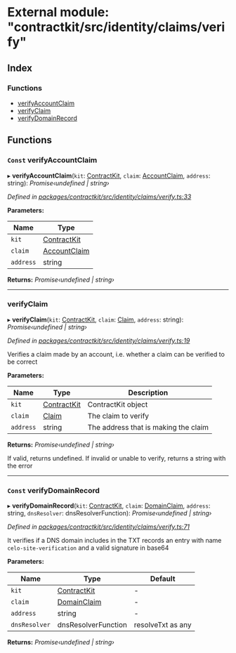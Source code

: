 # External module: "contractkit/src/identity/claims/verify"

## Index

### Functions

* [verifyAccountClaim](_contractkit_src_identity_claims_verify_.md#const-verifyaccountclaim)
* [verifyClaim](_contractkit_src_identity_claims_verify_.md#verifyclaim)
* [verifyDomainRecord](_contractkit_src_identity_claims_verify_.md#const-verifydomainrecord)

## Functions

### `Const` verifyAccountClaim

▸ **verifyAccountClaim**(`kit`: [ContractKit](../classes/_contractkit_src_kit_.contractkit.md), `claim`: [AccountClaim](_contractkit_src_identity_claims_account_.md#accountclaim), `address`: string): *Promise‹undefined | string›*

*Defined in [packages/contractkit/src/identity/claims/verify.ts:33](https://github.com/celo-org/celo-monorepo/blob/master/packages/contractkit/src/identity/claims/verify.ts#L33)*

**Parameters:**

Name | Type |
------ | ------ |
`kit` | [ContractKit](../classes/_contractkit_src_kit_.contractkit.md) |
`claim` | [AccountClaim](_contractkit_src_identity_claims_account_.md#accountclaim) |
`address` | string |

**Returns:** *Promise‹undefined | string›*

___

###  verifyClaim

▸ **verifyClaim**(`kit`: [ContractKit](../classes/_contractkit_src_kit_.contractkit.md), `claim`: [Claim](_contractkit_src_identity_claims_claim_.md#claim), `address`: string): *Promise‹undefined | string›*

*Defined in [packages/contractkit/src/identity/claims/verify.ts:19](https://github.com/celo-org/celo-monorepo/blob/master/packages/contractkit/src/identity/claims/verify.ts#L19)*

Verifies a claim made by an account, i.e. whether a claim can be verified to be correct

**Parameters:**

Name | Type | Description |
------ | ------ | ------ |
`kit` | [ContractKit](../classes/_contractkit_src_kit_.contractkit.md) | ContractKit object |
`claim` | [Claim](_contractkit_src_identity_claims_claim_.md#claim) | The claim to verify |
`address` | string | The address that is making the claim |

**Returns:** *Promise‹undefined | string›*

If valid, returns undefined. If invalid or unable to verify, returns a string with the error

___

### `Const` verifyDomainRecord

▸ **verifyDomainRecord**(`kit`: [ContractKit](../classes/_contractkit_src_kit_.contractkit.md), `claim`: [DomainClaim](_contractkit_src_identity_claims_claim_.md#domainclaim), `address`: string, `dnsResolver`: dnsResolverFunction): *Promise‹undefined | string›*

*Defined in [packages/contractkit/src/identity/claims/verify.ts:71](https://github.com/celo-org/celo-monorepo/blob/master/packages/contractkit/src/identity/claims/verify.ts#L71)*

It verifies if a DNS domain includes in the TXT records an entry with name
`celo-site-verification` and a valid signature in base64

**Parameters:**

Name | Type | Default |
------ | ------ | ------ |
`kit` | [ContractKit](../classes/_contractkit_src_kit_.contractkit.md) | - |
`claim` | [DomainClaim](_contractkit_src_identity_claims_claim_.md#domainclaim) | - |
`address` | string | - |
`dnsResolver` | dnsResolverFunction | resolveTxt as any |

**Returns:** *Promise‹undefined | string›*

